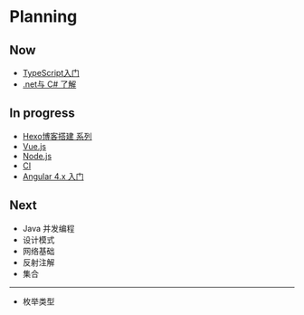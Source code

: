 # Planning

## Now
- [TypeScript入门](https://github.com/echoguan/LearningNotes/blob/master/Learning/TypeScript%E5%85%A5%E9%97%A8.md)
- [.net与 C# 了解](https://github.com/echoguan/LearningNotes/blob/master/Learning/.net%E4%B8%8E%20C%23%20%E4%BA%86%E8%A7%A3.md)

## In progress
- [Hexo博客搭建 系列](https://github.com/echoguan/LearningNotes/blob/master/Learning/Hexo%E5%8D%9A%E5%AE%A2%E6%90%AD%E5%BB%BA/README.md)
- [Vue.js](https://github.com/echoguan/LearningNotes/blob/master/Learning/Vue.js%E5%85%A5%E9%97%A8.md)
- [Node.js](https://github.com/echoguan/LearningNotes/blob/master/Learning/Node.js%E5%85%A5%E9%97%A8.md)
- [CI](https://github.com/echoguan/LearningNotes/blob/master/Learning/CI.md)
- [Angular 4.x 入门](https://github.com/echoguan/LearningNotes/blob/master/Learning/Angular%204.x%20%E5%85%A5%E9%97%A8.md)

## Next ##

- Java 并发编程
- 设计模式
- 网络基础
- 反射注解
- 集合


----------


- 枚举类型
